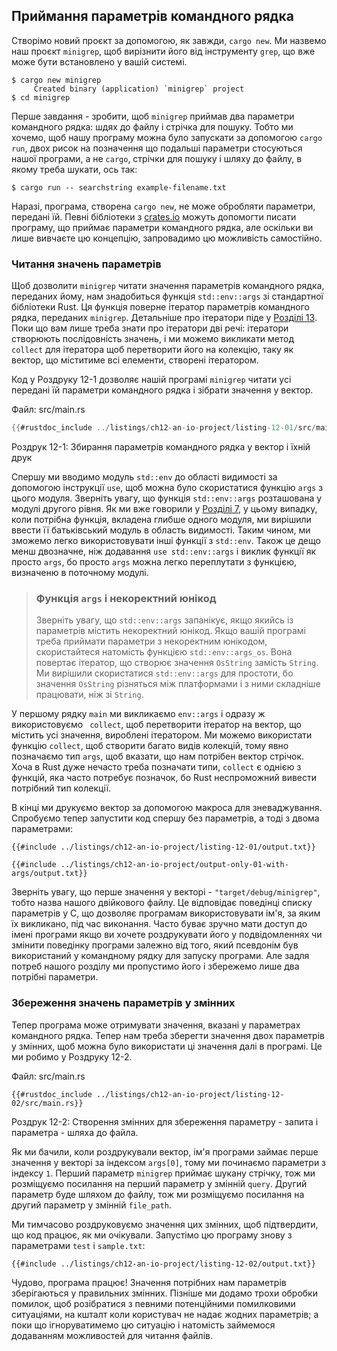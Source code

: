 ## Приймання параметрів командного рядка

Створімо новий проєкт за допомогою, як завжди, `cargo new`. Ми назвемо наш 
проєкт `minigrep`, щоб вирізнити його від інструменту `grep`, що вже може бути
встановлено у вашій системі.

```console
$ cargo new minigrep
     Created binary (application) `minigrep` project
$ cd minigrep
```

Перше завдання - зробити, щоб `minigrep` приймав два параметри командного рядка:
шдях до файлу і стрічка для пошуку. Тобто ми хочемо, щоб нашу програму можна 
було запускати за допомогою `cargo run`, двох рисок на позначення що 
подальші параметри стосуються нашої програми, а не `cargo`, стрічки для пошуку і
шляху до файлу, в якому треба шукати, ось так:

```console
$ cargo run -- searchstring example-filename.txt
```

Наразі, програма, створена `cargo new`, не може обробляти параметри, передані 
їй. Певні бібліотеки з [crates.io](https://crates.io/) можуть допомогти писати
програму, що приймає параметри командного рядка, але оскільки ви лише вивчаєте
цю концепцію, запровадимо цю можливість самостійно.

### Читання значень параметрів

Щоб дозволити `minigrep` читати значення параметрів командного рядка, переданих
йому, нам знадобиться функція `std::env::args` зі стандартної бібліотеки Rust.
Ця функція поверне ітератор параметрів командного рядка, переданих `minigrep`.
Детальніше про ітератори піде у [Розділі 13][ch13]<!-- ignore -->. Поки що вам
лише треба знати про ітератори дві речі: ітератори створюють послідовність 
значень, і ми можемо викликати метод `collect` для ітератора щоб перетворити 
його на колекцію, таку як вектор, що міститиме всі елементи, створені 
ітератором.

Код у Роздруку 12-1 дозволяє нашій програмі `minigrep` читати усі передані їй 
параметри командного рядка і зібрати значення у вектор.

<span class="filename">Файл: src/main.rs</span>

```rust
{{#rustdoc_include ../listings/ch12-an-io-project/listing-12-01/src/main.rs}}
```

<span class="caption">Роздрук 12-1: Збирання параметрів командного рядка у 
вектор і їхній друк</span>

Спершу ми вводимо модуль `std::env` до області видимості за допомогою інструкції
`use`, щоб можна було скористатися функцію `args` з цього модуля. Зверніть 
увагу, що функція `std::env::args` розташована у модулі другого рівня. Як ми вже
говорили у [Розділі 7][ch7-idiomatic-use]<!-- ignore -->, у цьому випадку, коли 
потрібна функція, вкладена глибше одного модуля, ми вирішили ввести її 
батьківський модуль в область видимості. Таким чином, ми зможемо легко 
використовувати інші функції з `std::env`. Також це дещо менш двозначне, ніж 
додавання `use std::env::args` і виклик функції як просто `args`, бо просто 
`args` можна легко переплутати з функцією, визначеню в поточному модулі.

> ### Функція `args` і некоректний юнікод
> Зверніть увагу, що `std::env::args` запанікує, якщо якийсь із параметрів 
> містить некоректний юнікод. Якщо вашій програмі треба приймати параметри з 
> некоректним юнікодом, скористайтеся натомість функцією `std::env::args_os`.
> Вона повертає ітератор, що створює значення `OsString` замість `String`. Ми
> вирішили скористатися `std::env::args` для простоти, бо значення `OsString`
> різняться між платформами і з ними складніше працювати, ніж зі `String`.

У першому рядку `main` ми викликаємо `env::args` і одразу ж використовуємо `
collect`, щоб перетворити ітератор на вектор, що містить усі значення, вироблені
ітератором. Ми можемо використати функцію `collect`, щоб створити багато видів
колекцій, тому явно позначаємо тип `args`, щоб вказати, що нам потрібен вектор
стрічок. Хоча в Rust дуже нечасто треба позначати типи, `collect` є однією з
функцій, яка часто потребує позначок, бо Rust неспроможний вивести потрібний 
тип колекції.

В кінці ми друкуємо вектор за допомогою макроса для зневаджування. Спробуємо 
тепер запустити код спершу без параметрів, а тоді з двома параметрами:

```console
{{#include ../listings/ch12-an-io-project/listing-12-01/output.txt}}
```

```console
{{#include ../listings/ch12-an-io-project/output-only-01-with-args/output.txt}}
```

Зверніть увагу, що перше значення у векторі - `"target/debug/minigrep"`, тобто
назва нашого двійкового файлу. Це відповідає поведінці списку параметрів у C,
що дозволяє програмам використовувати ім'я, за яким їх викликано, під час 
виконання. Часто буває зручно мати доступ до імені програми якщо ви хочете 
роздрукувати його у подвідомленнях чи змінити поведінку програми залежно від 
того, який псевдонім був використаний у командному рядку для запуску програми.
Але задля потреб нашого розділу ми пропустимо його і збережемо лише два потрібні
параметри.

### Збереження значень параметрів у змінних

Тепер програма може отримувати значення, вказані у параметрах командного рядка. Тепер нам треба зберегти значення двох параметрів у змінних, щоб можна було 
використати ці значення далі в програмі. Це ми робимо у Роздруку 12-2.

<span class="filename">Файл: src/main.rs</span>

```rust,should_panic,noplayground
{{#rustdoc_include ../listings/ch12-an-io-project/listing-12-02/src/main.rs}}
```

<span class="caption">Роздрук 12-2: Створення змінних для збереження 
параметру - запита і параметра - шляха до файла.</span>

Як ми бачили, коли роздрукували вектор, ім'я програми займає перше значення у
векторі за індексом `args[0]`, тому ми починаємо параметри з індексу `1`. 
Перший параметр `minigrep` приймає шукану стрічку, тож ми розміщуємо посилання
на перший параметр у змінній `query`. Другий параметр буде шляхом до
файлу, тож ми розміщуємо посилання на другий параметр у змінній `file_path`.

Ми тимчасово роздруковуємо значення цих змінних, щоб підтвердити, що код працює,
як ми очікували. Запустімо цю програму знову з параметрами `test` і 
`sample.txt`:

```console
{{#include ../listings/ch12-an-io-project/listing-12-02/output.txt}}
```

Чудово, програма працює! Значення потрібних нам параметрів зберігаються у 
правильних змінних. Пізніше ми додамо трохи обробки помилок, щоб розібратися
з певними потенційними помилковими ситуаціями, на кшталт коли користувач не
надає жодних параметрів; а поки що ігноруватимемо цю ситуацію і натомість 
займемося додаванням можливостей для читання файлів.

[ch13]: ch13-00-functional-features.html
[ch7-idiomatic-use]: ch07-04-bringing-paths-into-scope-with-the-use-keyword.html#creating-idiomatic-use-paths
